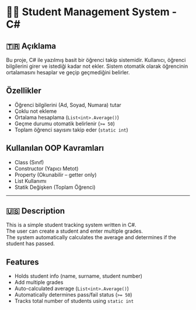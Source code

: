 # 👨‍🎓 Student Management System - C#

## 🇹🇷 Açıklama

Bu proje, C# ile yazılmış basit bir öğrenci takip sistemidir. 
Kullanıcı, öğrenci bilgilerini girer ve istediği kadar not ekler. Sistem otomatik olarak öğrencinin ortalamasını hesaplar ve geçip geçmediğini belirler.

##  Özellikler
- Öğrenci bilgilerini (Ad, Soyad, Numara) tutar
- Çoklu not ekleme
- Ortalama hesaplama (`List<int>.Average()`)
- Geçme durumu otomatik belirlenir (`>= 50`)
- Toplam öğrenci sayısını takip eder (`static int`)

##  Kullanılan OOP Kavramları
- Class (Sınıf)
- Constructor (Yapıcı Metot)
- Property (Okunabilir – getter only)
- List Kullanımı
- Statik Değişken (Toplam Öğrenci)

---

## 🇺🇸 Description

This is a simple student tracking system written in C#.  
The user can create a student and enter multiple grades.  
The system automatically calculates the average and determines if the student has passed.

##  Features
- Holds student info (name, surname, student number)
- Add multiple grades
- Auto-calculated average (`List<int>.Average()`)
- Automatically determines pass/fail status (`>= 50`)
- Tracks total number of students using `static int`

